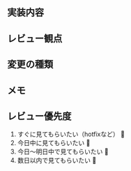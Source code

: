 ## 実装内容
<!--
どういう実装にしたか
 -->

## レビュー観点
<!--
どういった箇所を中心にレビューして欲しいか
 -->

## 変更の種類
<!--
・新機能
・バグ修正
・リファクタリング
・ドキュメント作成・更新
・その他
 -->
<!-- ## テスト
・パラメータ（バグが起こったもの、新しく追加したもの等）
・環境
など、必要に応じて書く
 -->

## メモ

## レビュー優先度
1. すぐに見てもらいたい（hotfixなど） 🚀
2. 今日中に見てもらいたい 🚗
3. 今日〜明日中で見てもらいたい 🚶
4. 数日以内で見てもらいたい 🐢
